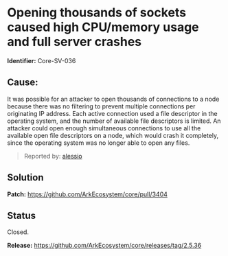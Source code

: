 # Opening thousands of sockets caused high CPU/memory usage and full server crashes

**Identifier:** Core-SV-036

## Cause: 
It was possible for an attacker to open thousands of connections to a node because there was no filtering to prevent multiple connections per originating IP address. Each active connection used a file descriptor in the operating system, and the number of available file descriptors is limited. An attacker could open enough simultaneous connections to use all the available open file descriptors on a node, which would crash it completely, since the operating system was no longer able to open any files.

>Reported by: [alessio](https://github.com/alessiodf)

## Solution

**Patch:** https://github.com/ArkEcosystem/core/pull/3404

## Status
Closed.

**Release:** https://github.com/ArkEcosystem/core/releases/tag/2.5.36
